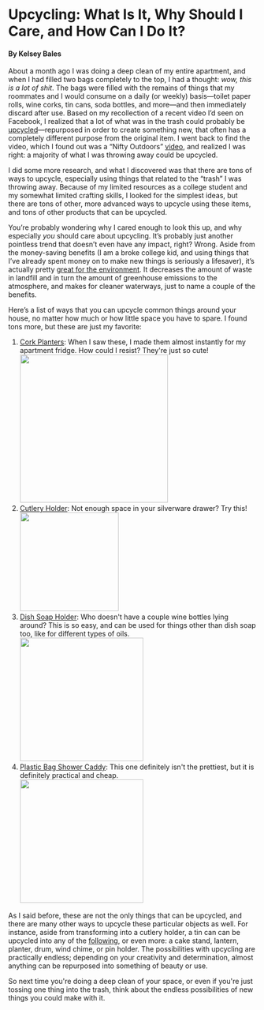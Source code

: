 # Upcycling: What Is It, Why Should I Care, and How Can I Do It?

#### By Kelsey Bales




About a month ago I was doing a deep clean of my entire apartment, and when I had filled two bags completely to the top, I had a thought: <i>wow, this is a lot of shit</i>.  The bags were filled with the remains of things that my roommates and I would consume on a daily (or weekly) basis—toilet paper rolls, wine corks, tin cans, soda bottles, and more—and then immediately discard after use.  Based on my recollection of a recent video I’d seen on Facebook, I realized that a lot of what was in the trash could probably be <a href="https://www.upcyclethat.com/about-upcycling/">upcycled</a>—repurposed in order to create something new, that often has a completely different purpose from the original item.  I went back to find the video, which I found out was a “Nifty Outdoors” <a href="https://www.facebook.com/buzzfeedniftyoutdoors/videos/332537153889809/">video</a>, and realized I was right: a majority of what I was throwing away could be upcycled.

I did some more research, and what I discovered was that there are tons of ways to upcycle, especially using things that related to the “trash” I was throwing away.  Because of my limited resources as a college student and my somewhat limited crafting skills, I looked for the simplest ideas, but there are tons of other, more advanced ways to upcycle using these items, and tons of other products that can be upcycled.

You’re probably wondering why I cared enough to look this up, and why especially <i>you</i> should  care about upcycling.  It’s probably just another pointless trend that doesn’t even have any impact, right?  Wrong.  Aside from the money-saving benefits (I am a broke college kid, and using things that I’ve already spent money on to make new things is seriously a lifesaver), it’s actually pretty <a href="http://theboxbrand.com.au/repurposed-shipping-containers/5-environmental-benefits-upcycling/">great for the environment</a>.  It decreases the amount of waste in landfill and in turn the amount of greenhouse emissions to the atmosphere, and makes for cleaner waterways, just to name a couple of the benefits.



Here’s a list of ways that you can upcycle common things around your house, no matter how much or how little space you have to spare.  I found tons more, but these are just my favorite:
<ol><li> <a href="https://www.upcyclethat.com/cork-planters/">Cork Planters</a>: When I saw these, I made them almost instantly for my apartment fridge.  How could I resist?  They're just so cute!<br>
<img src="https://d1alt1wkdk73qo.cloudfront.net/images/guide/4120294bb16e47879d67cd9e56386d51/478x640_ac.jpg" height="300">
<li> <a href="http://www.handimania.com/diy/cans-and-wood-cutlery-holder.html">Cutlery Holder</a>: Not enough space in your silverware drawer?  Try this! </br><img src="https://experthometips.com/images/content/3095-680x476.jpg" height="200"> <br>
<li><a href="https://www.marthastewart.com/272934/dishwashing-liquid-bottles">Dish Soap Holder</a>: Who doesn't have a couple wine bottles lying around?  This is so easy, and can be used for things other than dish soap too, like for different types of oils.</br><img src="https://assets.marthastewart.com/styles/img_240x300/d15/gtgtb_bottles01/gtgtb_bottles01_xl.jpg?itok=O46tODDw" height="250"> <br/>
<li><a href="http://www.homesweethomebodies.net/2010/08/plastic-zipper-bag-to-shower-caddy.html#axzz2mM0w5gAd">Plastic Bag Shower Caddy</a>: This one definitely isn't the prettiest, but it is definitely practical and cheap.<br>
<img src="https://i.pinimg.com/736x/da/12/58/da1258dd7111a8abe5a210a7dca48d41.jpg" height="250"> <br/></ul>





</ol>

As I said before, these are not the only things that can be upcycled, and there are many other ways to upcycle these particular objects as well.  For instance, aside from transforming into a cutlery holder, a tin can can be upcycled into any of the <a href="https://experthometips.com/repurpose-tin-cans-16-wonderful-ways">following</a>, or even more: a cake stand, lantern, planter, drum, wind chime, or pin holder.  The possibilities with upcycling are practically endless; depending on your creativity and determination, almost anything can be repurposed into something of beauty or use.

So next time you're doing a deep clean of your space, or even if you're just tossing one thing into the trash, think about the endless possibilities of new things you could make with it.

